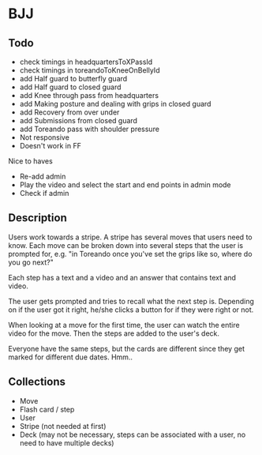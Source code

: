 BJJ
===

Todo
--
- check timings in headquartersToXPassId
- check timings in toreandoToKneeOnBellyId
- add Half guard to butterfly guard
- add Half guard to closed guard
- add Knee through pass from headquarters
- add Making posture and dealing with grips in closed guard
- add Recovery from over under
- add Submissions from closed guard
- add Toreando pass with shoulder pressure
- Not responsive
- Doesn't work in FF

Nice to haves
- Re-add admin
- Play the video and select the start and end points in admin mode
- Check if admin

Description
--
Users work towards a stripe. A stripe has several moves that users need to know. Each move can be broken down into several steps that the user is prompted for, e.g. "in Toreando once you've set the grips like so, where do you go next?"

Each step has a text and a video and an answer that contains text and video.

The user gets prompted and tries to recall what the next step is. Depending on if the user got it right, he/she clicks a button for if they were right or not.

When looking at a move for the first time, the user can watch the entire video for the move. Then the steps are added to the user's deck.

Everyone have the same steps, but the cards are different since they get marked for different due dates. Hmm..

Collections
--
- Move
- Flash card / step
- User
- Stripe (not needed at first)
- Deck (may not be necessary, steps can be associated with a user, no need to have multiple decks)
